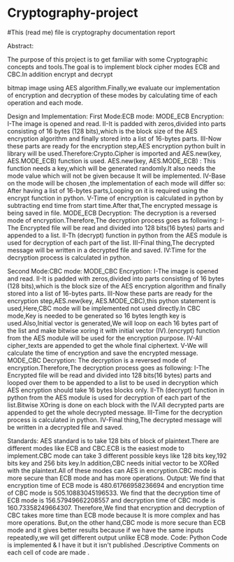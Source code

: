 # Cryptography-project
#This (read me) file is cryptography documentation report 

Abstract:

The purpose of this project is to get familiar with some Cryptographic concepts and tools.The goal is to implement block cipher modes ECB and CBC.In addition encrypt and decrypt 

bitmap image using AES algorithm.Finally,we evaluate our implementation of encryption and decryption of these modes by calculating time of each operation and each mode.

Design and Implementation:
First Mode:ECB mode:
MODE_ECB Encryption:
I-The image is opened and read.
II-It is padded with zeros,divided into parts consisting of 16 bytes (128 bits),which is the block size of the AES encryption algorithm and finally stored into a list of 16-bytes parts.
III-Now these parts are ready for the encryption step,AES encryption python built in library will be used.Therefore:Crypto.Cipher is imported and AES.new(key, AES.MODE_ECB) function is used.
AES.new(key, AES.MODE_ECB) :
This function needs a key,which will be generated randomly.It also needs the mode value which will not be given because It will be implemented.
IV-Base on the mode will be chosen ,the implementation of each mode will differ so:
After having a list of 16-bytes parts,Looping on it is required using the encrypt function in python.
V-Time of encryption is calculated in python by subtracting end time from start time.After that,The encrypted message is being saved in file.
MODE_ECB Decryption:
The decryption is a reversed mode of encryption.Therefore,The decryption process goes as following:
I-The Encrypted file will be read and divided into 128 bits(16 bytes) parts and appended to a list.
II-Th (decrypt) function in python from the AES module is used for decryption of each part of the list.
III-Final thing,The decrypted message will be written in a decrypted file and saved.
IV:Time for the decryption process is calculated in python.


Second Mode:CBC mode:
MODE_CBC Encryption:
I-The image is opened and read.
II-It is padded with zeros,divided into parts consisting of 16 bytes (128 bits),which is the block size of the AES encryption algorithm and finally stored into a list of 16-bytes parts.
III-Now these parts are ready for the encryption step,AES.new(key, AES.MODE_CBC),this python statement is used,Here,CBC mode will be implemented not used directly.In CBC mode,Key is needed to be generated so 16 bytes length key is used.Also,Initial vector is generated,We will loop on each 16 bytes part of the list and make bitwise xoring it with initial vector (IV).(encrypt) function from the AES module will be used for the encryption purpose.
IV-All cipher_texts are appended to get the whole final ciphertext.
V-We will calculate the time of encryption and save the encrypted message.
MODE_CBC Decryption:
The decryption is a reversed mode of encryption.Therefore,The decryption process goes as following:
I-The Encrypted file will be read and divided into 128 bits(16 bytes) parts and looped over them to be appended to a list to be used in decryption which AES encryption should take 16 bytes blocks only.
II-Th (decrypt) function in python from the AES module is used for decryption of each part of the list.Bitwise XOring is done on each block with the IV.All decrypted parts are appended to get the whole decrypted message.
III-Time for the decryption process is calculated in python.
IV-Final thing,The decrypted message will be written in a decrypted file and saved.



Standards:
AES standard is to take 128 bits of block of plaintext.There are different modes like ECB and CBC.ECB is the easiest mode to implement.CBC mode can take 3 different possible keys like 128 bits key,192  bits key and 256 bits key.In addition,CBC needs initial vector to be XORed with the plaintext.All of these modes can AES in encryption.CBC mode is more secure than ECB mode and has more operations.
Output:
We find that encryption time of ECB mode is 480.61766958236694 and encryption time of CBC mode is 505.10883045196533.
We find that the decryption time of ECB mode is 156.57949662208557 and decryption time of CBC mode is 160.73358249664307. 
Therefore,We find that encryption and decryption of CBC takes more time than ECB mode because It is more complex and has more operations.
But,on the other hand,CBC mode is more secure than ECB mode and it gives better results because if we have the same inputs repeatedly,we will get different output unlike ECB mode.
Code:
Python Code is implemented & I have it but it isn't published .Descriptive Comments on each cell of code are made .
